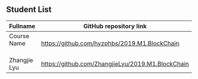 ## Student List

| Fullname | GitHub repository link |
| -------- | -------- |
| Course Name  &nbsp; &nbsp; &nbsp; &nbsp; &nbsp; &nbsp; &nbsp; &nbsp; &nbsp; &nbsp;| https://github.com/hyzphbs/2019.M1.BlockChain |
| Zhangjie Lyu | https://github.com/ZhangjieLyu/2019.M1.BlockChain |

